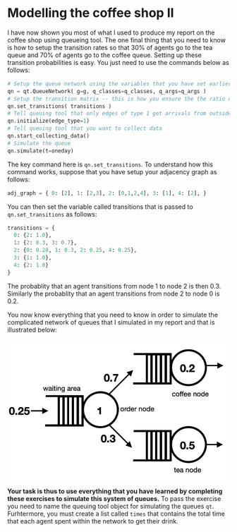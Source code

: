 # Modelling the coffee shop II

I have now shown you most of what I used to produce my report on the coffee shop using queueing tool.  The one final thing that you need to know is how to setup the transition rates so that 30% of agents go to the tea queue and 70% of agents go to the coffee queue.  Setting up these transition probabilities is easy.  You just need to use the commands below as follows:

```python
# Setup the queue network using the variables that you have set earlier in the code
qn = qt.QueueNetwork( g=g, q_classes=q_classes, q_args=q_args )
# Setup the transition matrix -- this is how you ensure the the ratio of agents getting coffee to agents getting tea is 7:3
qn.set_transitions( transitions )
# Tell queuing tool that only edges of type 1 get arrivals from outside the network
qn.initialize(edge_type=1)
# Tell queuing tool that you want to collect data
qn.start_collecting_data()
# Simulate the queue
qn.simulate(t=oneday)
```

The key command here is `qn.set_transitions`.  To understand how this command works, suppose that you have setup your adjacency graph as follows:

```python
adj_graph = { 0: [2], 1: [2,3], 2: [0,1,2,4], 3: [1], 4: [2], }
```

You can then set the variable called transitions that is passed to `qn.set_transitions` as follows:

```python
transitions = {
  0: {2: 1.0},
  1: {2: 0.3, 3: 0.7},
  2: {0: 0.20, 1: 0.3, 2: 0.25, 4: 0.25},
  3: {1: 1.0},
  4: {2: 1.0}
}
```

The probablity that an agent transitions from node 1 to node 2 is then 0.3.  Similarly the probablity that an agent transitions from node 2 to node 0 is 0.2.

You now know everything that you need to know in order to simulate the complicated network of queues that I simulated in my report and that is illustrated below:

![](coffee-shop.png)

__Your task is thus to use everything that you have learned by completing these exercises to simulate this system of queues.__  To pass the exercise you need to name the queuing tool object for simulating the queues `qt`.  Furhtermore, you must create a list called `times` that contains the total time that each agent spent within the network to get their drink.   
